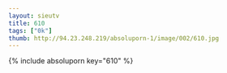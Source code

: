 ```yaml
--- 
layout: sieutv
title: 610
tags: ["0k"]
thumb: http://94.23.248.219/absoluporn-1/image/002/610.jpg
---
```

{% include absoluporn key="610" %} 
